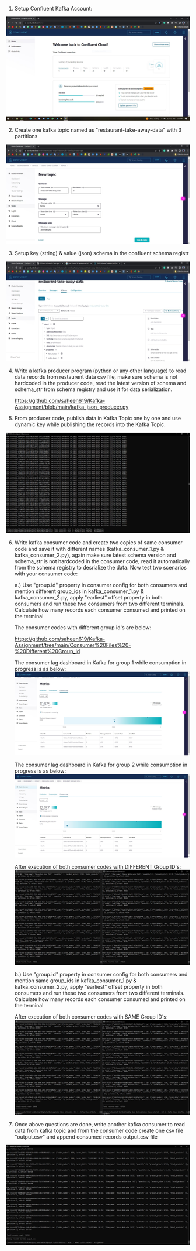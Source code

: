 1. Setup Confluent Kafka Account:

![Setup_Account/Login](https://github.com/saheen619/Kafka-Assignment/blob/main/Screenshots/Setup-Login%20Kafka%20Account.JPG?raw=true)




2. Create one kafka topic named as "restaurant-take-away-data" with 3 partitions

![Setup_Account/Login](https://github.com/saheen619/Kafka-Assignment/blob/main/Screenshots/Topic%20creation%20with%203%20partitions.JPG?raw=true)




3. Setup key (string) & value (json) schema in the confluent schema registr

![Setup_Key(string) & Value(Json) Schema](https://github.com/saheen619/Kafka-Assignment/blob/main/Screenshots/Setup%20Key(string)%20&%20Value(JSON)%20Schema.JPG?raw=true)


4. Write a kafka producer program (python or any other language) to read data records from restaurent data csv file, 
   make sure schema is not hardcoded in the producer code, read the latest version of schema and schema_str from schema registry and use it for
   data serialization.
   
   https://github.com/saheen619/Kafka-Assignment/blob/main/kafka_json_producer.py

5. From producer code, publish data in Kafka Topic one by one and use dynamic key while publishing the records into the Kafka Topic.

![Publish Data in Kafka Topic](https://github.com/saheen619/Kafka-Assignment/blob/main/Screenshots/Publish%20Data%20in%20Kafka%20Topic.JPG?raw=true)

6. Write kafka consumer code and create two copies of same consumer code and save it with different names (kafka_consumer_1.py & kafka_consumer_2.py), 
   again make sure latest schema version and schema_str is not hardcoded in the consumer code, read it automatically from the schema registry to desrialize the data. 
   Now test two scenarios with your consumer code:
   
    a.) Use "group.id" property in consumer config for both consumers and mention different group_ids in kafka_consumer_1.py & kafka_consumer_2.py,
        apply "earliest" offset property in both consumers and run these two consumers from two different terminals. Calculate how many records each consumer
        consumed and printed on the terminal
        
      The consumer codes with different group id's are below: 
      
      https://github.com/saheen619/Kafka-Assignment/tree/main/Consumer%20Files%20-%20Different%20Group_id
        
      The consumer lag dashboard in Kafka for group 1 while consumption in progress is as below:
        ![consumer_lag_g1](https://github.com/saheen619/Kafka-Assignment/blob/main/Screenshots/group1_consumer_lag.JPG?raw=true)
        
      The consumer lag dashboard in Kafka for group 2 while consumption in progress is as below:
        ![consumer_lag_g2](https://github.com/saheen619/Kafka-Assignment/blob/main/Screenshots/group2_consumer_lag.JPG?raw=true)
        
      After execution of both consumer codes with DIFFERENT Group ID's:
        ![consumer_diff_groupid](https://github.com/saheen619/Kafka-Assignment/blob/main/Screenshots/Consumer_with_diff_group_id.JPG?raw=true)
        
    b.) Use "group.id" property in consumer config for both consumers and mention same group_ids in kafka_consumer_1.py & kafka_consumer_2.py,
        apply "earliest" offset property in both consumers and run these two consumers from two different terminals. Calculate how many records each consumer
        consumed and printed on the terminal
        
      After execution of both consumer codes with SAME Group ID's:
        ![consumer_same_groupid](https://github.com/saheen619/Kafka-Assignment/blob/main/Screenshots/Consumer_with_same_group_id.JPG?raw=true)

        
7. Once above questions are done, write another kafka consumer to read data from kafka topic and from the consumer code create one csv file "output.csv"
   and append consumed records output.csv file

![consumed and created output.csv](https://github.com/saheen619/Kafka-Assignment/blob/main/Screenshots/Append%20Records%20in%20Output%20File.JPG?raw=true)
